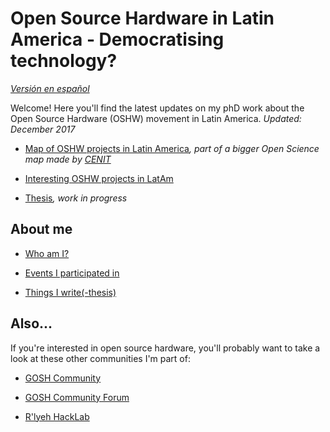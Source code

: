 # Open Source Hardware in Latin America - Democratising technology?

*[Versión en español](/phD_ES/README_ES.md)*

Welcome! Here you'll find the latest updates on my phD work about the Open Source Hardware (OSHW) movement in Latin America. *Updated: December 2017*

- [Map of OSHW projects in Latin America](http://u.osmfr.org/m/187670/)_, part of a bigger Open Science map made by [CENIT](https://fund-cenit.org.ar)_

- [Interesting OSHW projects in LatAm](/phD_EN/interesting.md)

- [Thesis](/phD_EN/thesis.md)_, work in progress_




## About me

- [Who am I?](/phD_EN/about.md)

- [Events I participated in](/phD_EN/events.md)

- [Things I write(-thesis)](/phD_EN/publications.md)


## Also...

If you're interested in open source hardware, you'll probably want to take a look at these other communities I'm part of:

- [GOSH Community](https://openhardware.science)

- [GOSH Community Forum](https://forum.openhardware.science/)

- [R'lyeh HackLab](www.rlab.be)



